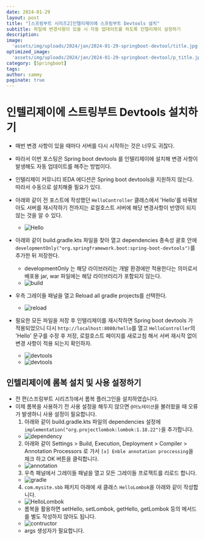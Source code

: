 ```yaml
---
date: 2024-01-29
layout: post
title: "[스프링부트 시리즈2]인텔리제이에 스프링부트 Devtools 설치"
subtitle: 파일에 변경사항이 있을 시 자동 업데이트를 하도록 인텔리제이 설정하기
description: 
image: 
  'assets/img/uploads/2024/jan/2024-01-29-springboot-devtool/title.jpg'
optimized_image:    
  'assets/img/uploads/2024/jan/2024-01-29-springboot-devtool/p_title.jpg'
category: [Springboot]
tags:
author: sammy
paginate: true
---
```


# 인텔리제이에 스트링부트 Devtools 설치하기
- 매번 변경 사항이 있을 때마다 서버를 다시 시작하는 것은 너무도 귀찮다.
- 따라서 이번 포스팅은 Spring boot devtools 를 인텔리제이에 설치해 변경 사항이 발생해도 자동 업데이트를 해주는 방법이다.
- 인텔리제이 커뮤니티 IEDA 에디션은 Spring boot devtools을 지원하지 않는다. 따라서 수동으로 설치해줄 필요가 있다.
  
- 아래와 같이 전 포스트에 작성했던 `HelloController` 클래스에서 'Hello'를 바꿔보아도 서버를 재시작하기 전까지는 로컬호스트 서버에 해당 변경사항이 반영이 되지 않는 것을 알 수 있다.
  - ![Hello](../assets/img/uploads/2024/jan/2024-01-29-springboot-devtool/devtool/1.png)
- 아래와 같이 build.gradle.kts 파일을 찾아 열고 dependencies 종속성 괄호 안에 `developmentOnly("org.springframework.boot:spring-boot-devtools")`를 추가한 뒤 저장한다.
  - developmentOnly 는 해당 라이브러리는 개발 환경에만 적용한다는 의미로서 배포용 jar, war 파일에는 해당 라이브러리가 포함되지 않는다.
  - ![build](../assets/img/uploads/2024/jan/2024-01-29-springboot-devtool/devtool/2.png)
- 우측 그레이들 패널을 열고 Reload all gradle projects를 선택한다.
  - ![reload](../assets/img/uploads/2024/jan/2024-01-29-springboot-devtool/devtool/3.png)
- 필요한 모든 파일을 저장 후 인텔리제이를 재시작하면 Spring boot devtools 가 적용되었으니 다시 `http://localhost:8080/hello`를 열고 `HelloController`의 'Hello' 문구를 수정 후 저장, 로컬호스트 페이지를 새로고침 해서 서버 재시작 없이 변경 사항이 적용 되는지 확인하자.
  - ![devtools](../assets/img/uploads/2024/jan/2024-01-29-springboot-devtool/devtool/4.png)
  - ![devtools](../assets/img/uploads/2024/jan/2024-01-29-springboot-devtool/devtool/5.png)
  
## 인텔리제이에 롬복 설치 및 사용 설정하기
- 전 편(스프링부트 시리즈1)에서 롬복 플러그인을 설치하였습니다.
- 이제 롬복을 사용하기 전 사용 설정을 해두지 않으면 `@어노테이션`을 불러왔을 때 오류가 발생하니 사용 설정이 필요합니다.
  1. 아래와 같이 build.gradle.kts 파일의 dependencies 설정에 `implementation("org.projectlombok:lombok:1.18.22")`을 추가합니다.
  - ![dependency](../assets/img/uploads/2024/jan/2024-01-29-springboot-devtool/lombok/1.dependency_new.png)
  2. 아래와 같이 Settings > Build, Execution, Deployment > Compiler > Annotation Processors 로 가서 `[x] Enble annotation proccessing`을 체크 하고 OK 버튼을 클릭합니다.
  - ![annotation](../assets/img/uploads/2024/jan/2024-01-29-springboot-devtool/lombok/2.annotation.png)
  3. 우측 패널에서 그레이들 패널을 열고 모든 그레이들 프로젝트를 리로드 합니다.
  - ![gradle](../assets/img/uploads/2024/jan/2024-01-29-springboot-devtool/lombok/3.gradle.png)
  4. `com.mysite.sbb` 패키지 아래에 새 클래스 `HelloLombok`을 아래와 같이 작성합니다.
  - ![HelloLombok](../assets/img/uploads/2024/jan/2024-01-29-springboot-devtool/lombok/4.HelloLombok.png)
  - 롬복을 활용하면 setHello, setLombok, getHello, getLombok 등의 메서드를 별도 작성하지 않아도 됩니다.
  - ![contructor](../assets/img/uploads/2024/jan/2024-01-29-springboot-devtool/lombok/5.RequiredArgsConstructor.png)
  - args 생성자가 필요합니다.
